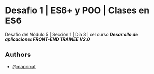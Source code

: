 # Desafio 1 | ES6+ y POO | Clases en ES6

Desafio del Módulo 5 | Sección 1 | Día 3 | del curso _**Desarrollo de aplicaciones FRONT-END TRAINEE V2.0**_

## Authors

- [@maprimat](https://www.github.com/maprimat)